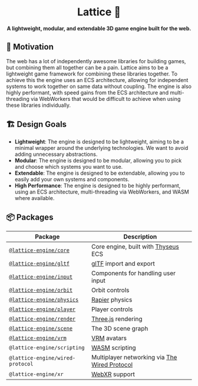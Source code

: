 <div align="center">
  <h1>Lattice 💎</h1>
  <strong>A lightweight, modular, and extendable 3D game engine built for the web.</strong>
</div>

## 🤔 Motivation

The web has a lot of independently awesome libraries for building games, but combining them all together can be a pain. Lattice aims to be a lightweight game framework for combining these libraries together. To achieve this the engine uses an ECS architecture, allowing for independent systems to work together on same data without coupling. The engine is also highly performant, with speed gains from the ECS architecture and multi-threading via WebWorkers that would be difficult to achieve when using these libraries individually.

## 🏗️ Design Goals

- **Lightweight**: The engine is designed to be lightweight, aiming to be a minimal wrapper around the underlying technologies. We want to avoid adding unnecessary abstractions.
- **Modular**: The engine is designed to be modular, allowing you to pick and choose which systems you want to use.
- **Extendable**: The engine is designed to be extendable, allowing you to easily add your own systems and components.
- **High Performance**: The engine is designed to be highly performant, using an ECS architecture, multi-threading via WebWorkers, and WASM where available.

## 📦 Packages

| Package                                         | Description                                                                             |
| ----------------------------------------------- | --------------------------------------------------------------------------------------- |
| [`@lattice-engine/core`](./packages/core)       | Core engine, built with [Thyseus](https://github.com/JaimeGensler/thyseus) ECS          |
| [`@lattice-engine/gltf`](./packages/gltf)       | [glTF](https://github.com/KhronosGroup/glTF) import and export                          |
| [`@lattice-engine/input`](./packages/input)     | Components for handling user input                                                      |
| [`@lattice-engine/orbit`](./packages/orbit)     | Orbit controls                                                                          |
| [`@lattice-engine/physics`](./packages/physics) | [Rapier](https://rapier.rs) physics                                                     |
| [`@lattice-engine/player`](./packages/player)   | Player controls                                                                         |
| [`@lattice-engine/render`](./packages/render)   | [Three.js](https://threejs.org) rendering                                               |
| [`@lattice-engine/scene`](./packages/scene)     | The 3D scene graph                                                                      |
| [`@lattice-engine/vrm`](./packages/vrm)         | [VRM](https://vrm.dev/en) avatars                                                       |
| `@lattice-engine/scripting`                     | [WASM](https://webassembly.org) scripting                                               |
| `@lattice-engine/wired-protocol`                | Multiplayer networking via [The Wired Protocol](https://github.com/wired-protocol/spec) |
| `@lattice-engine/xr`                            | [WebXR](https://developer.mozilla.org/en-US/docs/Web/API/WebXR_Device_API) support      |
